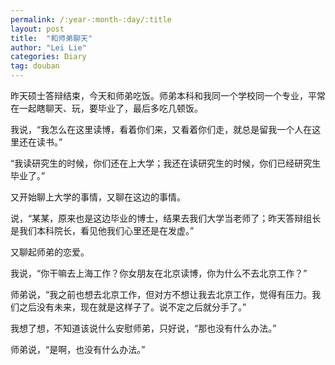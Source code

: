 ```yaml
---
permalink: /:year-:month-:day/:title
layout: post
title:  "和师弟聊天"
author: "Lei Lie"
categories: Diary
tag: douban
---
```


昨天硕士答辩结束，今天和师弟吃饭。师弟本科和我同一个学校同一个专业，平常在一起瞎聊天、玩，要毕业了，最后多吃几顿饭。

我说，“我怎么在这里读博，看着你们来，又看着你们走，就总是留我一个人在这里还在读书。”

“我读研究生的时候，你们还在上大学；我还在读研究生的时候，你们已经研究生毕业了。”

又开始聊上大学的事情，又聊在这边的事情。

说，“某某，原来也是这边毕业的博士，结果去我们大学当老师了；昨天答辩组长是我们本科院长，看见他我们心里还是在发虚。”

又聊起师弟的恋爱。

我说，“你干嘛去上海工作？你女朋友在北京读博，你为什么不去北京工作？”

师弟说，“我之前也想去北京工作，但对方不想让我去北京工作，觉得有压力。我们之后没有未来，现在就是这样子了。说不定之后就分手了。”

我想了想，不知道该说什么安慰师弟，只好说，“那也没有什么办法。”

师弟说，“是啊，也没有什么办法。”
